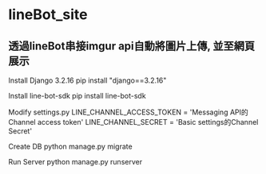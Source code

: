 # lineBot_site
## 透過lineBot串接imgur api自動將圖片上傳, 並至網頁展示

Install Django 3.2.16
    pip install "django==3.2.16"

Install line-bot-sdk
    pip install line-bot-sdk

Modify settings.py
    LINE_CHANNEL_ACCESS_TOKEN = 'Messaging API的Channel access token'
    LINE_CHANNEL_SECRET = 'Basic settings的Channel Secret'

Create DB
    python manage.py migrate

Run Server
    python manage.py runserver
